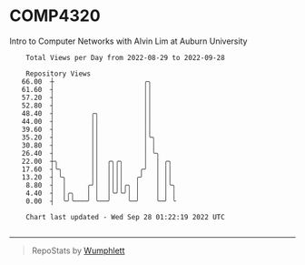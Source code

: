 # COMP4320
Intro to Computer Networks with Alvin Lim at Auburn University

```
    Total Views per Day from 2022-08-29 to 2022-09-28

    Repository Views
   66.00  ┼                      ╭╮
   61.60  ┤                      ││
   57.20  ┤                      ││
   52.80  ┤                      ││
   48.40  ┤         ╭╮           ││
   44.00  ┤         ││           ││
   39.60  ┤         ││           ││
   35.20  ┤         ││           │╰╮
   30.80  ┤         ││           │ │
   26.40  ┤         ││           │ ╰╮
   22.00  ┼╮        ││  ╭╮╭╮     │  │ ╭╮
   17.60  ┤╰╮       ││  ││││    ╭╯  │ ││
   13.20  ┤ ╰╮      ││  ││││   ╭╯   │ ││
    8.80  ┤  │     ╭╯│  ││││╭╮ │    │ │╰╮
    4.40  ┤  │╭╮   │ │  │╰╯╰╯│ │    │ │ │
    0.00  ┤  ╰╯╰───╯ ╰──╯    ╰─╯    ╰─╯ ╰

    Chart last updated - Wed Sep 28 01:22:19 2022 UTC
    
```

---

> RepoStats by [Wumphlett](https://github.com/Wumphlett)
